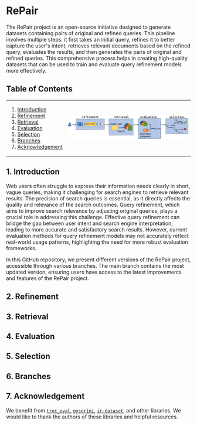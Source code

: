 # RePair

The RePair project is an open-source initiative designed to generate datasets containing pairs of original and refined queries. This pipeline involves multiple steps: it first takes an initial query, refines it to better capture the user's intent, retrieves relevant documents based on the refined query, evaluates the results, and then generates the pairs of original and refined queries. This comprehensive process helps in creating high-quality datasets that can be used to train and evaluate query refinement models more effectively.

## Table of Contents
<table align="center" border=0>
<tr>
<td>
   
1. [Introduction](#Introduction)
2. [Refinement](#Refinement)
3. [Retrieval](#Retrieval)
4. [Evaluation](#Evaluation)
5. [Selection](#Selection)
6. [Branches](#Branches)
7. [Acknowledgement](#Acknowledgement)
</td>
<td><img src='misc/repair_flow.jpg' width="100%" /></td>
</table>

   
## 1. Introduction
Web users often struggle to express their information needs clearly in short, vague queries, making it challenging for search engines to retrieve relevant results. The precision of search queries is essential, as it directly affects the quality and relevance of the search outcomes. Query refinement, which aims to improve search relevance by adjusting original queries, plays a crucial role in addressing this challenge. Effective query refinement can bridge the gap between user intent and search engine interpretation, leading to more accurate and satisfactory search results. However, current evaluation methods for query refinement models may not accurately reflect real-world usage patterns, highlighting the need for more robust evaluation frameworks.

In this GitHub repository, we present different versions of the RePair project, accessible through various branches. The main branch contains the most updated version, ensuring users have access to the latest improvements and features of the RePair project.

## 2. Refinement

## 3. Retrieval

## 4. Evaluation

## 5. Selection

## 6. Branches

## 7. Acknowledgement
We benefit from [``trec_eval``](https://github.com/usnistgov/trec_eval), [``pyserini``](https://github.com/castorini/pyserini), [``ir-dataset``](https://ir-datasets.com/), and other libraries. We would like to thank the authors of these libraries and helpful resources.
  



